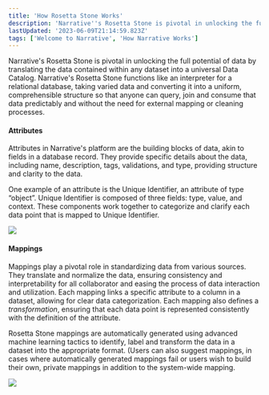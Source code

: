 ```yaml
---
title: 'How Rosetta Stone Works'
description: 'Narrative''s Rosetta Stone is pivotal in unlocking the full potential of data by translating the data contained within any dataset into a universal Data Catalog.'
lastUpdated: '2023-06-09T21:14:59.823Z'
tags: ['Welcome to Narrative', 'How Narrative Works']
---
```

Narrative's Rosetta Stone is pivotal in unlocking the full potential of data by translating the data contained within any dataset into a universal Data Catalog. Narrative's Rosetta Stone functions like an interpreter for a relational database, taking varied data and converting it into a uniform, comprehensible structure so that anyone can query, join and consume that data predictably and without the need for external mapping or cleaning processes.

#### Attributes

Attributes in Narrative's platform are the building blocks of data, akin to fields in a database record. They provide specific details about the data, including name, description, tags, validations, and type, providing structure and clarity to the data.

One example of an attribute is the Unique Identifier, an attribute of type “object”. Unique Identifier is composed of three fields: type, value, and context. These components work together to categorize and clarify each data point that is mapped to Unique Identifier.

![](https://solutions.narrative.io/hubfs/Screenshot%202023-06-09%20at%205-13-46%20PM-png.png)

#### Mappings

Mappings play a pivotal role in standardizing data from various sources. They translate and normalize the data, ensuring consistency and interpretability for all collaborator and easing the process of data interaction and utilization. Each mapping links a specific attribute to a column in a dataset, allowing for clear data categorization. Each mapping also defines a _transformation_, ensuring that each data point is represented consistently with the definition of the attribute.

Rosetta Stone mappings are automatically generated using advanced machine learning tactics to identify, label and transform the data in a dataset into the appropriate format. (Users can also suggest mappings, in cases where automatically generated mappings fail or users wish to build their own, private mappings in addition to the system-wide mapping.

![](https://solutions.narrative.io/hubfs/Screenshot%202023-06-09%20at%205-14-30%20PM-png.png)
